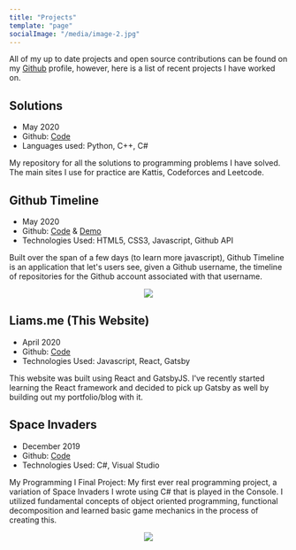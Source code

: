 ```yaml
---
title: "Projects"
template: "page"
socialImage: "/media/image-2.jpg"
---
```


All of my up to date projects and open source contributions can be found on my [Github](https://www.github.com/terror) profile, however, here is a list of recent projects I have worked on.

## Solutions
- May 2020
- Github: [Code](https://www.github.com/terror/solutions)
- Languages used: Python, C++, C#

My repository for all the solutions to programming problems I have solved. The main sites I use for practice are Kattis, Codeforces and Leetcode.

## Github Timeline

- May 2020
- Github: [Code](https://www.github.com/terror/github-timeline) & [Demo](https://terror.github.io/github-timeline)
- Technologies Used: HTML5, CSS3, Javascript, Github API

Built over the span of a few days (to learn more javascript), Github Timeline is an application that let's users see, given a Github username, the timeline of repositories for the Github account associated with that username.

<div style="text-align:center;">
<img src="/media/demo.gif">
</div>

## Liams.me (This Website)

- April 2020
- Github: [Code](https://www.github.com/terror/liams.me)
- Technologies Used: Javascript, React, Gatsby

This website was built using React and GatsbyJS. I've recently started learning the React framework and decided to pick up Gatsby as well by building out my portfolio/blog with it.

## Space Invaders

- December 2019
- Github: [Code](https://www.github.com/terror/Space-Invaders)
- Technologies Used: C#, Visual Studio

My Programming I Final Project: My first ever real programming project, a variation of Space Invaders I wrote using C# that is played in the Console. I utilized fundamental concepts of object oriented programming, functional decomposition and learned basic game mechanics in the process of creating this.

<div style="text-align:center;">
<img src="/media/space-invaders.gif">
</div>
